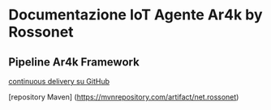 # Documentazione IoT Agente Ar4k by Rossonet

## Pipeline Ar4k Framework

[continuous delivery su GitHub](https://github.com/rossonet/EdgeAgentAr4k/actions)

[repository Maven] (https://mvnrepository.com/artifact/net.rossonet)
